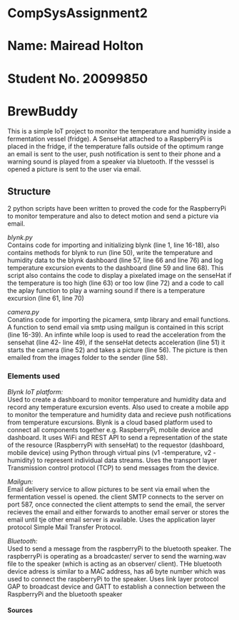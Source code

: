 # CompSysAssignment2

Name: Mairead Holton
==============================
Student No. 20099850
==============================

# **BrewBuddy**

This is a simple IoT project to monitor the temperature and humidity inside a fermentation vessel (fridge). A SenseHat attached to a RaspberryPi is placed in the fridge, if the temperature falls outside of the optimum range an email is sent to the user, push notification is sent to their phone and a warning sound is played from a speaker via bluetooth. If the vesssel is opened a picture is sent to the user via email.

## **Structure**

2 python scripts have been written to proved the code for the RaspberryPi to monitor temperature and also to detect motion and send a picture via email.

*blynk.py* <br>
Contains code for importing and initializing blynk (line 1, line 16-18), also contains methods for blynk to run (line 50), write the temperature and humidity data to the blynk dashboard (line 57, line 66 and line 76) and log temperature excursion events to the dashboard (line 59 and line 68). This script also contains the code to display a pixelated image on the senseHat if the temperature is too high (line 63) or too low (line 72) and a code to call the aplay function to play a warning sound if there is a temperature excursion (line 61, line 70)

*camera.py* <br>
Conatins code for importing the picamera, smtp library and email functions. A function to send email via smtp using mailgun is contained in this script (line 16-39). An infinte while loop is used to read the acceleration from the sensehat (line 42- line 49), if the senseHat detects acceleration (line 51) it starts the camera (line 52) and takes a picture (line 56). The picture is then emailed from the images folder to the sender (line 58).


### **Elements used**

*Blynk IoT platform:* <br>
Used to create a dashboard to monitor temperature and humidity data and record any temperature excursion events. Also used to create a mobile app to monitor the temperature and humidity data and recieve push notifications from temperature excursions. Blynk is a cloud based platform used to connect all components together e.g. RaspberryPi, mobile device and dashboard. It uses WiFi and REST API to send a representation of the state of the resource (RaspberryPi with senseHat) to the requestor (dashboard, mobile device) using Python through virtual pins (v1 -temperature, v2 -humidity) to represent individual data streams. Uses the transport layer Transmission control protocol (TCP) to send messages from the device.

*Mailgun:* <br>
Email delivery service to allow pictures to be sent via email when the fermentation vessel is opened. the client SMTP connects to the server on port 587, once connected the client attempts to send the email, the server recieves the email and either forwards to another email server or stores the email until tje other email server is available. Uses the application layer protocol Simple Mail Transfer Protocol.

*Bluetooth:* <br>
Used to send a message from the raspberryPi to the bluetooth speaker. The raspberryPi is operating as a broadcaster/ server to send the warning.wav file to the speaker (which is acting as an observer/ client). THe bluetooth device adress is similar to a MAC address, has a6 byte number which was used to connect the raspberryPi to the speaker. Uses link layer protocol  GAP to broadcast device and GATT to establish a connection between the RaspberryPi and the bluetooth speaker 

#### **Sources**
[Blynk notifications]: https://community.blynk.cc/t/events-notifications-and-the-use-of-flag-variables/59822
[Blynk notifications]: https://github.com/blynkkk/lib-python
[Bluetooth speaker]: https://gist.github.com/actuino/9548329d1bba6663a63886067af5e4cb
